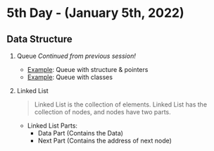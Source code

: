 # 5th Day - (January 5th, 2022)

## Data Structure

1. Queue _Continued from previous session!_
    - [Example](src/queue_with_pointers.c): Queue with structure & pointers
    - [Example](src/QueueWithClasses.java): Queue with classes

2. Linked List
   > Linked List is the collection of elements. Linked List has the collection of nodes, and nodes have two parts.
    - Linked List Parts:
        - Data Part (Contains the Data)
        - Next Part (Contains the address of next node)

